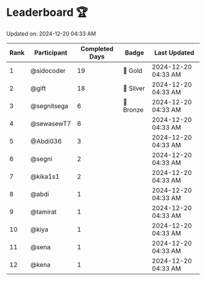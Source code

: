 # Leaderboard 🏆

Updated on: 2024-12-20 04:33 AM

| Rank | Participant       | Completed Days | Badge      | Last Updated         |
|------|-------------------|----------------|------------|----------------------|
| 1    | @sidocoder        | 19             | 🏅 Gold     | 2024-12-20 04:33 AM |
| 2    | @gift             | 18             | 🥈 Silver   | 2024-12-20 04:33 AM |
| 3    | @segnitsega       | 6              | 🥉 Bronze   | 2024-12-20 04:33 AM |
| 4    | @sewasewT7        | 6              |            | 2024-12-20 04:33 AM |
| 5    | @Abdi036          | 3              |            | 2024-12-20 04:33 AM |
| 6    | @segni            | 2              |            | 2024-12-20 04:33 AM |
| 7    | @kika1s1          | 2              |            | 2024-12-20 04:33 AM |
| 8    | @abdi             | 1              |            | 2024-12-20 04:33 AM |
| 9    | @tamirat          | 1              |            | 2024-12-20 04:33 AM |
| 10   | @kiya             | 1              |            | 2024-12-20 04:33 AM |
| 11   | @sena             | 1              |            | 2024-12-20 04:33 AM |
| 12   | @kena             | 1              |            | 2024-12-20 04:33 AM |
